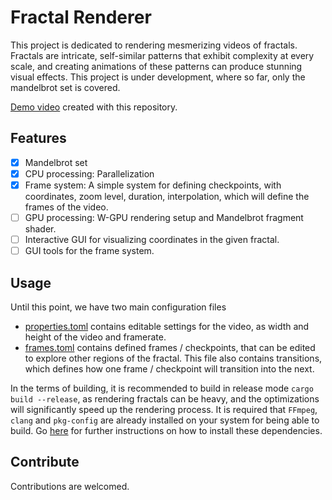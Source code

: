 # Fractal Renderer

This project is dedicated to rendering mesmerizing videos of fractals. Fractals are intricate, self-similar patterns that exhibit complexity at every scale, and creating animations of these patterns can produce stunning visual effects. This project is under development, where so far, only the mandelbrot set is covered. 

[Demo video](https://www.youtube.com/watch?v=P6HU45feY7U) created with this repository. 

## Features

- [x] Mandelbrot set
- [x] CPU processing: Parallelization
- [x] Frame system: A simple system for defining checkpoints, with coordinates, zoom level, duration, interpolation, which will define the frames of the video. 
- [ ] GPU processing: W-GPU rendering setup and Mandelbrot fragment shader.
- [ ] Interactive GUI for visualizing coordinates in the given fractal. 
- [ ] GUI tools for the frame system.

## Usage

Until this point, we have two main configuration files
- [properties.toml](properties.toml) contains editable settings for the video, as width and height of the video and framerate.
- [frames.toml](frames.toml) contains defined frames / checkpoints, that can be edited to explore other regions of the fractal. This file also contains transitions, which defines how one frame / checkpoint will transition into the next.

In the terms of building, it is recommended to build in release mode `cargo build --release`, as rendering fractals can be heavy, and the optimizations will significantly speed up the rendering process.
It is required that `FFmpeg`, `clang` and `pkg-config` are already installed on your system for being able to build. Go [here](https://github.com/zmwangx/rust-ffmpeg/wiki/Notes-on-building#dependencies)
for further instructions on how to install these dependencies. 

## Contribute

Contributions are welcomed.

